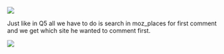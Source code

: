 ![](Pasted%20image%2020210428142344.png)

Just like in Q5 all we have to do is search in moz_places for first comment and we get which site he wanted to comment first.


![](Pasted%20image%2020210428142406.png)